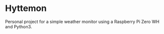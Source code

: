 # Hyttemon

Personal project for a simple weather monitor using a Raspberry Pi Zero WH and Python3.
